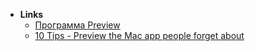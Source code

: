 - **Links**
	- [Программа Preview](https://grishaev.me/preview/)
	- [10 Tips - Preview the Mac app people forget about](https://www.fourth-wall.co.uk/post/10-tips-for-preview-the-default-mac-app-that-people-forget-about)